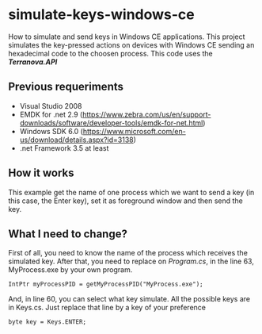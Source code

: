 # simulate-keys-windows-ce
How to simulate and send keys in Windows CE applications.
This project simulates the key-pressed actions on devices with Windows CE sending an hexadecimal code to the choosen process.
This code uses the ***Terranova.API***

## Previous requeriments
- Visual Studio 2008
- EMDK for .net 2.9 (https://www.zebra.com/us/en/support-downloads/software/developer-tools/emdk-for-net.html)
- Windows SDK 6.0 (https://www.microsoft.com/en-us/download/details.aspx?id=3138)
- .net Framework 3.5 at least

## How it works
This example get the name of one process which we want to send a key (in this case, the Enter key), set it as foreground window and then send the key.

## What I need to change?
First of all, you need to know the name of the process which receives the simulated key. After that, you need to replace on _Program.cs_, in the line 63, MyProcess.exe by your own program.
```
IntPtr myProcessPID = getMyProcessPID("MyProcess.exe");
```
And, in line 60, you can select what key simulate. All the possible keys are in Keys.cs. Just replace that line by a key of your preference
```
byte key = Keys.ENTER;
```
